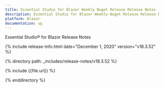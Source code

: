 ```yaml
---
title: Essential Studio for Blazor Weekly Nuget Release Release Notes  
description: Essential Studio for Blazor Weekly Nuget Release Release Notes  
platform: Blazor
documentation: ug
---
```


Essential Studio&reg; for Blazor  Release Notes  

{% include release-info.html date="December 1, 2020"  version="v18.3.52" %} 

{% directory path: _includes/release-notes/v18.3.52 %}

{% include {{file.url}} %}

{% enddirectory %}

